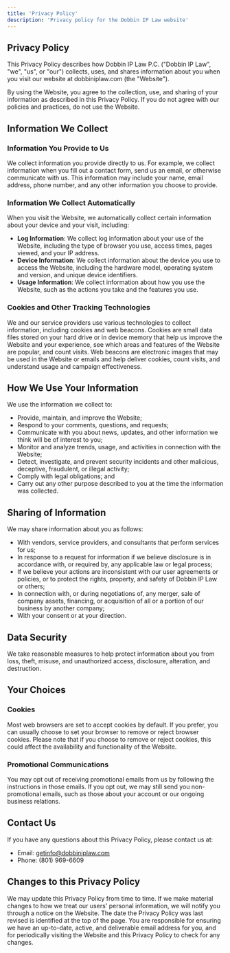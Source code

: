 ```yaml
---
title: 'Privacy Policy'
description: 'Privacy policy for the Dobbin IP Law website'
---
```


## Privacy Policy

This Privacy Policy describes how Dobbin IP Law P.C. ("Dobbin IP Law", "we", "us", or "our") collects, uses, and shares information about you when you visit our website at dobbiniplaw.com (the "Website").

By using the Website, you agree to the collection, use, and sharing of your information as described in this Privacy Policy. If you do not agree with our policies and practices, do not use the Website.

## Information We Collect

### Information You Provide to Us

We collect information you provide directly to us. For example, we collect information when you fill out a contact form, send us an email, or otherwise communicate with us. This information may include your name, email address, phone number, and any other information you choose to provide.

### Information We Collect Automatically

When you visit the Website, we automatically collect certain information about your device and your visit, including:

- **Log Information**: We collect log information about your use of the Website, including the type of browser you use, access times, pages viewed, and your IP address.
- **Device Information**: We collect information about the device you use to access the Website, including the hardware model, operating system and version, and unique device identifiers.
- **Usage Information**: We collect information about how you use the Website, such as the actions you take and the features you use.

### Cookies and Other Tracking Technologies

We and our service providers use various technologies to collect information, including cookies and web beacons. Cookies are small data files stored on your hard drive or in device memory that help us improve the Website and your experience, see which areas and features of the Website are popular, and count visits. Web beacons are electronic images that may be used in the Website or emails and help deliver cookies, count visits, and understand usage and campaign effectiveness.

## How We Use Your Information

We use the information we collect to:

- Provide, maintain, and improve the Website;
- Respond to your comments, questions, and requests;
- Communicate with you about news, updates, and other information we think will be of interest to you;
- Monitor and analyze trends, usage, and activities in connection with the Website;
- Detect, investigate, and prevent security incidents and other malicious, deceptive, fraudulent, or illegal activity;
- Comply with legal obligations; and
- Carry out any other purpose described to you at the time the information was collected.

## Sharing of Information

We may share information about you as follows:

- With vendors, service providers, and consultants that perform services for us;
- In response to a request for information if we believe disclosure is in accordance with, or required by, any applicable law or legal process;
- If we believe your actions are inconsistent with our user agreements or policies, or to protect the rights, property, and safety of Dobbin IP Law or others;
- In connection with, or during negotiations of, any merger, sale of company assets, financing, or acquisition of all or a portion of our business by another company;
- With your consent or at your direction.

## Data Security

We take reasonable measures to help protect information about you from loss, theft, misuse, and unauthorized access, disclosure, alteration, and destruction.

## Your Choices

### Cookies

Most web browsers are set to accept cookies by default. If you prefer, you can usually choose to set your browser to remove or reject browser cookies. Please note that if you choose to remove or reject cookies, this could affect the availability and functionality of the Website.

### Promotional Communications

You may opt out of receiving promotional emails from us by following the instructions in those emails. If you opt out, we may still send you non-promotional emails, such as those about your account or our ongoing business relations.

## Contact Us

If you have any questions about this Privacy Policy, please contact us at:

- Email: getinfo@dobbiniplaw.com
- Phone: (801) 969-6609

## Changes to this Privacy Policy

We may update this Privacy Policy from time to time. If we make material changes to how we treat our users' personal information, we will notify you through a notice on the Website. The date the Privacy Policy was last revised is identified at the top of the page. You are responsible for ensuring we have an up-to-date, active, and deliverable email address for you, and for periodically visiting the Website and this Privacy Policy to check for any changes.
